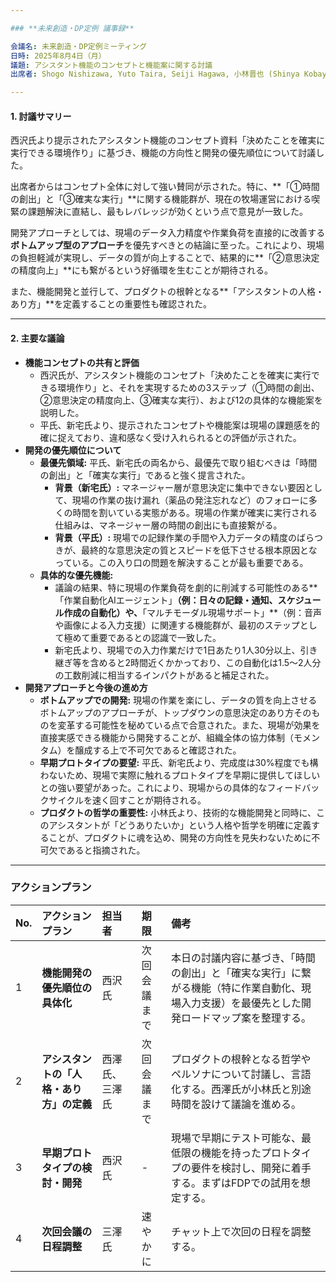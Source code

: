 ```yaml
---

### **未来創造・DP定例 議事録**

会議名: 未来創造・DP定例ミーティング  
日時: 2025年8月4日（月）  
議題: アシスタント機能のコンセプトと機能案に関する討議  
出席者: Shogo Nishizawa, Yuto Taira, Seiji Hagawa, 小林晋也 (Shinya Kobayashi), Nanoko Shintaku, Shuhei Misawa

---
```


#### **1\. 討議サマリー**

西沢氏より提示されたアシスタント機能のコンセプト資料「決めたことを確実に実行できる環境作り」に基づき、機能の方向性と開発の優先順位について討議した。

出席者からはコンセプト全体に対して強い賛同が示された。特に、\*\*「①時間の創出」と「③確実な実行」\*\*に関する機能群が、現在の牧場運営における喫緊の課題解決に直結し、最もレバレッジが効くという点で意見が一致した。

開発アプローチとしては、現場のデータ入力精度や作業負荷を直接的に改善する**ボトムアップ型のアプローチ**を優先すべきとの結論に至った。これにより、現場の負担軽減が実現し、データの質が向上することで、結果的に\*\*「②意思決定の精度向上」\*\*にも繋がるという好循環を生むことが期待される。

また、機能開発と並行して、プロダクトの根幹となる\*\*「アシスタントの人格・あり方」\*\*を定義することの重要性も確認された。

---

#### **2\. 主要な議論**

* **機能コンセプトの共有と評価**  
  * 西沢氏が、アシスタント機能のコンセプト「決めたことを確実に実行できる環境作り」と、それを実現するための3ステップ（①時間の創出、②意思決定の精度向上、③確実な実行）、および12の具体的な機能案を説明した。  
  * 平氏、新宅氏より、提示されたコンセプトや機能案は現場の課題感を的確に捉えており、違和感なく受け入れられるとの評価が示された。  
* **開発の優先順位について**  
  * **最優先領域:** 平氏、新宅氏の両名から、最優先で取り組むべきは「時間の創出」と「確実な実行」であると強く提言された。  
    * **背景（新宅氏）:** マネージャー層が意思決定に集中できない要因として、現場の作業の抜け漏れ（薬品の発注忘れなど）のフォローに多くの時間を割いている実態がある。現場の作業が確実に実行される仕組みは、マネージャー層の時間の創出にも直接繋がる。  
    * **背景（平氏）:** 現場での記録作業の手間や入力データの精度のばらつきが、最終的な意思決定の質とスピードを低下させる根本原因となっている。この入り口の問題を解決することが最も重要である。  
  * **具体的な優先機能:**  
    * 議論の結果、特に現場の作業負荷を劇的に削減する可能性のある\*\*「作業自動化AIエージェント」**（例：日々の記録・通知、スケジュール作成の自動化）や、**「マルチモーダル現場サポート」\*\*（例：音声や画像による入力支援）に関連する機能群が、最初のステップとして極めて重要であるとの認識で一致した。  
    * 新宅氏より、現場での入力作業だけで1日あたり1人30分以上、引き継ぎ等を含めると2時間近くかかっており、この自動化は1.5〜2人分の工数削減に相当するインパクトがあると補足された。  
* **開発アプローチと今後の進め方**  
  * **ボトムアップでの開発:** 現場の作業を楽にし、データの質を向上させるボトムアップのアプローチが、トップダウンの意思決定のあり方そのものを変革する可能性を秘めている点で合意された。また、現場が効果を直接実感できる機能から開発することが、組織全体の協力体制（モメンタム）を醸成する上で不可欠であると確認された。  
  * **早期プロトタイプの要望:** 平氏、新宅氏より、完成度は30%程度でも構わないため、現場で実際に触れるプロトタイプを早期に提供してほしいとの強い要望があった。これにより、現場からの具体的なフィードバックサイクルを速く回すことが期待される。  
  * **プロダクトの哲学の重要性:** 小林氏より、技術的な機能開発と同時に、このアシスタントが「どうありたいか」という人格や哲学を明確に定義することが、プロダクトに魂を込め、開発の方向性を見失わないために不可欠であると指摘された。

---

### **アクションプラン**

| No. | アクションプラン | 担当者 | 期限 | 備考 |
| :---- | :---- | :---- | :---- | :---- |
| 1 | **機能開発の優先順位の具体化** | 西沢氏 | 次回会議まで | 本日の討議内容に基づき、「時間の創出」と「確実な実行」に繋がる機能（特に作業自動化、現場入力支援）を最優先とした開発ロードマップ案を整理する。 |
| 2 | **アシスタントの「人格・あり方」の定義** | 西澤氏、三澤氏 | 次回会議まで | プロダクトの根幹となる哲学やペルソナについて討議し、言語化する。西澤氏が小林氏と別途時間を設けて議論を進める。 |
| 3 | **早期プロトタイプの検討・開発** | 西沢氏 | \- | 現場で早期にテスト可能な、最低限の機能を持ったプロトタイプの要件を検討し、開発に着手する。まずはFDPでの試用を想定する。 |
| 4 | **次回会議の日程調整** | 三澤氏 | 速やかに | チャット上で次回の日程を調整する。 |

